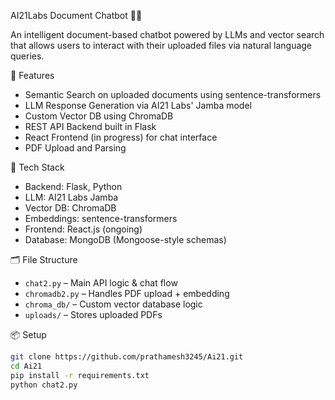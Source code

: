 AI21Labs Document Chatbot 🤖📄

An intelligent document-based chatbot powered by LLMs and vector search that allows users to interact with their uploaded files via natural language queries.

🚀 Features
- Semantic Search on uploaded documents using sentence-transformers
- LLM Response Generation via AI21 Labs' Jamba model
- Custom Vector DB using ChromaDB
- REST API Backend built in Flask
- React Frontend (in progress) for chat interface
- PDF Upload and Parsing

🧠 Tech Stack
- Backend: Flask, Python
- LLM: AI21 Labs Jamba
- Vector DB: ChromaDB
- Embeddings: sentence-transformers
- Frontend: React.js (ongoing)
- Database: MongoDB (Mongoose-style schemas)

🗂 File Structure
- `chat2.py` – Main API logic & chat flow
- `chromadb2.py` – Handles PDF upload + embedding
- `chroma_db/` – Custom vector database logic
- `uploads/` – Stores uploaded PDFs

📦 Setup
```bash
git clone https://github.com/prathamesh3245/Ai21.git
cd Ai21
pip install -r requirements.txt
python chat2.py
